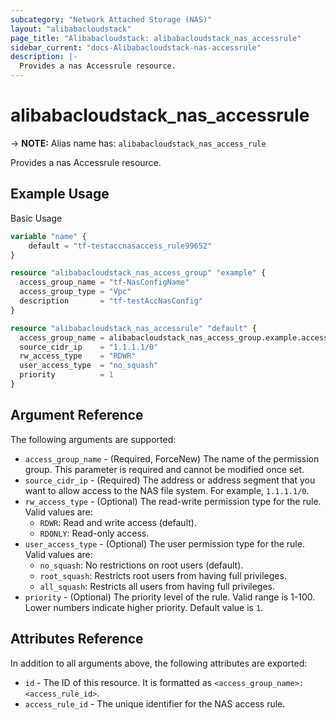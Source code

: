 ```yaml
---
subcategory: "Network Attached Storage (NAS)"
layout: "alibabacloudstack"
page_title: "Alibabacloudstack: alibabacloudstack_nas_accessrule"
sidebar_current: "docs-Alibabacloudstack-nas-accessrule"
description: |- 
  Provides a nas Accessrule resource.
---
```


# alibabacloudstack_nas_accessrule
-> **NOTE:** Alias name has: `alibabacloudstack_nas_access_rule`

Provides a nas Accessrule resource.

## Example Usage

Basic Usage

```terraform
variable "name" {
    default = "tf-testaccnasaccess_rule99652"
}

resource "alibabacloudstack_nas_access_group" "example" {
  access_group_name = "tf-NasConfigName"
  access_group_type = "Vpc"
  description       = "tf-testAccNasConfig"
}

resource "alibabacloudstack_nas_accessrule" "default" {
  access_group_name = alibabacloudstack_nas_access_group.example.access_group_name
  source_cidr_ip    = "1.1.1.1/0"
  rw_access_type    = "RDWR"
  user_access_type  = "no_squash"
  priority          = 1
}
```

## Argument Reference

The following arguments are supported:

* `access_group_name` - (Required, ForceNew) The name of the permission group. This parameter is required and cannot be modified once set.
* `source_cidr_ip` - (Required) The address or address segment that you want to allow access to the NAS file system. For example, `1.1.1.1/0`.
* `rw_access_type` - (Optional) The read-write permission type for the rule. Valid values are:
  * `RDWR`: Read and write access (default).
  * `RDONLY`: Read-only access.
* `user_access_type` - (Optional) The user permission type for the rule. Valid values are:
  * `no_squash`: No restrictions on root users (default).
  * `root_squash`: Restricts root users from having full privileges.
  * `all_squash`: Restricts all users from having full privileges.
* `priority` - (Optional) The priority level of the rule. Valid range is 1-100. Lower numbers indicate higher priority. Default value is `1`.

## Attributes Reference

In addition to all arguments above, the following attributes are exported:

* `id` - The ID of this resource. It is formatted as `<access_group_name>:<access_rule_id>`.
* `access_rule_id` - The unique identifier for the NAS access rule.
